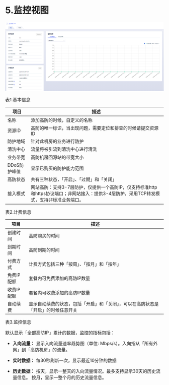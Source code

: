 

# 5.监控视图


![](/images/uads/opintro/game/概览1.png)

表1.基本信息

| 项目       | 描述                              |
| -------- | ------------------------------- |
| 名称       | 添加高防的时候，自定义的名称                  |
| 资源ID     | 高防的唯一标识，当出现问题，需要定位和排查的时候请提交资源ID |
| 防护地域 | 针对此机房的业务进行防护         |
| 清洗中心 | 流量将被引流到清洗中心进行清洗 |
| 业务带宽     | 高防机房回源站的带宽大小                    |
| DDoS防护峰值 | 显示已购买的防护能力范围                    |
| 高防状态     | 共有三种状态，「开启」、「过期」和「关闭」           |
| 接入模式 | 网站高防：支持3-7层防护，仅提供一个高防IP，仅支持标准http和https协议端口；非网站接入：提供3-4层防护，采用TCP转发模式，支持非标准业务端口。 |


表2.计费信息

| 项目   | 描述                                         |
| ---- | ------------------------------------------ |
| 创建时间   | 高防购买的时间 |
| 到期时间   | 高防到期的时间  |
| 付费方式   | 计费方式包括三种「按周」、「按月」和「按年」 |
| 免费IP配额   | 套餐内可免费添加的高防IP数量 |
| 收费IP配额   | 套餐内可收费添加的高防IP数量 |
| 自动续费   | 显示自动续费的状态，包括「开启」和「关闭」，可以在高防状态是「开启」的时候任意开关  |

表3.监控信息

默认显示「全部高防IP」累计的数据，监控的指标包括：

  - **入向流量：** 显示入向流量速率趋势图（单位: Mbps/s）。入向指从「所有外网」到「高防机房」的流量。

  - **实时数据：** 每30秒刷新一次，显示最近10分钟的数据

  - **历史数据：** 按天，显示一整天的入向流量情况。最多支持显示30天的历史流量信息。 按月，显示一整个月的历史流量信息。




